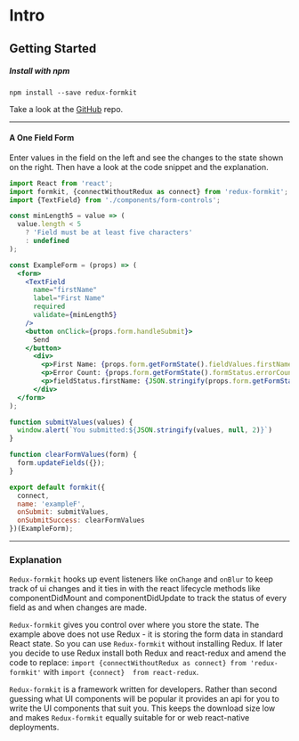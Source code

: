 # Intro

## Getting Started

##### Install with npm

```
npm install --save redux-formkit
```

Take a look at the [GitHub](https://github.com/chrisfield/redux-formkit) repo.

---

#### A One Field Form
Enter values in the field on the left and see the changes to the state shown on the right. Then have a look at the code snippet and the explanation.

<!-- STORY -->

```jsx
import React from 'react';
import formkit, {connectWithoutRedux as connect} from 'redux-formkit';
import {TextField} from './components/form-controls';

const minLength5 = value => (
  value.length < 5
    ? 'Field must be at least five characters'
    : undefined
);

const ExampleForm = (props) => (
  <form>
    <TextField
      name="firstName"
      label="First Name"
      required
      validate={minLength5}
    />
    <button onClick={props.form.handleSubmit}>
      Send
    </button>
      <div>
        <p>First Name: {props.form.getFormState().fieldValues.firstName}</p>
        <p>Error Count: {props.form.getFormState().formStatus.errorCount}</p>
        <p>fieldStatus.firstName: {JSON.stringify(props.form.getFormState().fieldStatus.firstName)}</p>
      </div>
  </form>  
);

function submitValues(values) {
  window.alert(`You submitted:${JSON.stringify(values, null, 2)}`)
}

function clearFormValues(form) {
  form.updateFields({});
}

export default formkit({
  connect,
  name: 'exampleF',
  onSubmit: submitValues,
  onSubmitSuccess: clearFormValues
})(ExampleForm);
```

---

### Explanation

`Redux-formkit` hooks up event listeners like `onChange` and `onBlur` to keep track of ui changes and it ties in with the react lifecycle methods like componentDidMount and componentDidUpdate to track the status of every field as and when changes are made.

`Redux-formkit` gives you control over where you store the state. The example above does not use Redux - it is storing the form data in standard React state. So you can use `Redux-formkit` without installing Redux. If later you decide to use Redux install both Redux and react-redux and amend the code to replace:
```import {connectWithoutRedux as connect} from 'redux-formkit'``` with 
```import {connect}  from react-redux```.

`Redux-formkit` is a framework written for developers. Rather than second guessing what UI components will be popular it provides an api for you to write the UI components that suit you. This keeps the download size low and makes `Redux-formkit` equally suitable for or web react-native deployments.
<br/>